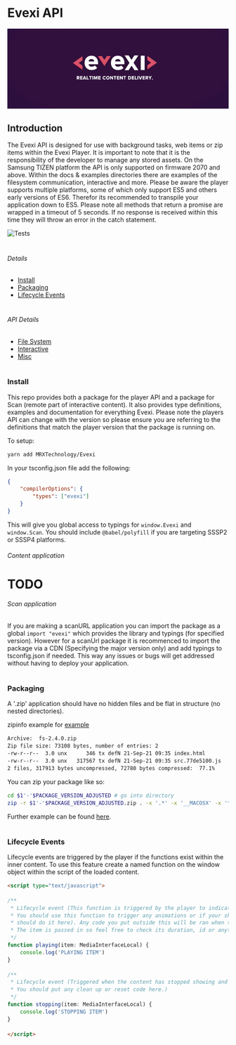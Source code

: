 # Evexi API
![Logo](./logo.jpg)

## Introduction
The Evexi API is designed for use with background tasks, web items or zip items within the Evexi Player. It is important to note that it is the 
responsibility of the developer to manage any stored assets. On the Samsung TIZEN platform the API is only supported on firmware 2070 and above. Within the docs & examples directories there are examples of the filesystem communication, interactive and more. Please be aware the player supports multiple platforms, some of which only support ES5 and others early versions of ES6. Therefor its recommended to transpile your application down to ES5.
Please note all methods that return a promise are wrapped in a timeout of 5 seconds. If no response is received within this time they will throw an error in the catch statement.

![Tests](https://github.com/MRXTechnology/Evexi/actions/workflows/build.yml/badge.svg)

#

###### Details
* [Install](#install)
* [Packaging](#packaging)
* [Lifecycle Events](#lifecycle-events)

#

###### API Details
* [File System](docs/fs/index.md)
* [Interactive](docs/interactive/index.md)
* [Misc](docs/misc/index.md)

#

### Install
This repo provides both a package for the player API and a package for Scan (remote part of interactive content). It also provides type definitions, examples and documentation for everything Evexi. Please note the players API can change with the version so please ensure you are referring to the definitions that match the player version that the package is running on.

To setup:
````bash
yarn add MRXTechnology/Evexi
````

In your tsconfig.json file add the following:
````json
{
    "compilerOptions": {
        "types": ["evexi"]
    }
}
````

This will give you global access to typings for `window.Evexi` and `window.Scan`. You should include `@babel/polyfill` if you are targeting SSSP2 or SSSP4 platforms.

###### Content application
# TODO

###### Scan application
If you are making a scanURL application you can import the package as a global `import "evexi"` which provides the library and typings (for specified version). However for a scanUrl package it is recommenced to import the package via a CDN (Specifying the major version only) and add typings to tsconfig.json if needed. This way any issues or bugs will get addressed without having to deploy your application.

#

### Packaging
A '.zip' application should have no hidden files and be flat in structure (no nested directories).

zipinfo example for [example](./examples/fs-2.4.0.zip)
````bash
Archive:  fs-2.4.0.zip
Zip file size: 73108 bytes, number of entries: 2
-rw-r--r--  3.0 unx      346 tx defN 21-Sep-21 09:35 index.html
-rw-r--r--  3.0 unx   317567 tx defN 21-Sep-21 09:35 src.77de5100.js
2 files, 317913 bytes uncompressed, 72780 bytes compressed:  77.1%
````

You can zip your package like so:
````bash
cd $1'-'$PACKAGE_VERSION_ADJUSTED # go into directory
zip -r $1'-'$PACKAGE_VERSION_ADJUSTED.zip . -x '.*' -x '__MACOSX' -x '*.DS_Store' # zip all files at current level
````
Further example can be found [here](./.build/buildExamples.sh#L18-L22).

#

### Lifecycle Events
Lifecycle events are triggered by the player if the functions exist within the inner content. To use this feature create a named function on the window object within the script of the loaded content.

````html
<script type="text/javascript">
    
/**
 * Lifecycle event (This function is triggered by the player to indicate the content is visible on the display.
 * You should use this function to trigger any animations or if your showing a picture in picture feed you
 * should do it here). Any code you put outside this will be ran when the content is loaded and before its displayed.
 * The item is passed in so feel free to check its duration, id or anything else required.
 */
function playing(item: MediaInterfaceLocal) {
    console.log('PLAYING ITEM')
}

/**
 * Lifecycle event (Triggered when the content has stopped showing and before the content is destroyed.
 * You should put any clean up or reset code here.)
 */
function stopping(item: MediaInterfaceLocal) {
    console.log('STOPPING ITEM')
}

</script>
````